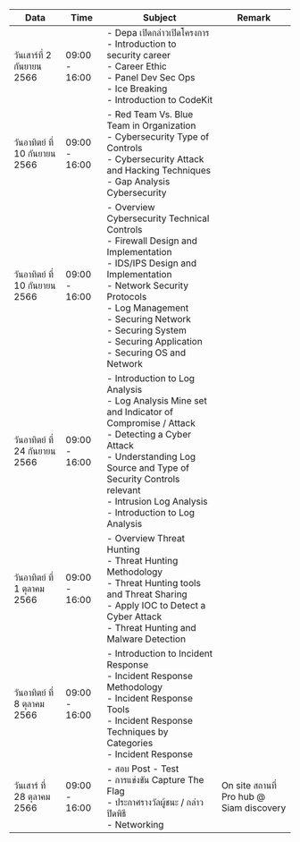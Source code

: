 | Data     | Time          | Subject | Remark |
|----------|---------------|---------|--------|
| วันเสาร์ที่ 2 กันยายน 2566    | 09:00 - 16:00  | - Depa เปิดกล่าวเปิดโครงการ <br /> - Introduction to security career <br /> - Career Ethic <br /> - Panel Dev Sec Ops <br /> - Ice Breaking <br /> - Introduction to CodeKit    |        |
| วันอาทิตย์ ที่ 10 กันยายน 2566| 09:00 - 16:00  | - Red Team Vs. Blue Team in Organization <br /> - Cybersecurity Type of Controls <br /> - Cybersecurity Attack and Hacking Techniques <br /> - Gap Analysis Cybersecurity     |        |
| วันอาทิตย์ ที่ 10 กันยายน 2566| 09:00 - 16:00  | - Overview Cybersecurity Technical Controls <br /> - Firewall Design and Implementation <br /> - IDS/IPS Design and Implementation <br /> - Network Security Protocols <br /> - Log Management <br /> - Securing Network <br /> - Securing System <br /> - Securing Application <br /> - Securing OS and Network|        |
| วันอาทิตย์ ที่ 24 กันยายน 2566| 09:00 - 16:00  | - Introduction to Log Analysis <br /> - Log Analysis Mine set and Indicator of Compromise / Attack <br /> - Detecting a Cyber Attack <br /> - Understanding Log Source and Type of Security Controls relevant <br /> - Intrusion Log Analysis <br /> - Introduction to Log Analysis <br />     |        |
| วันอาทิตย์ ที่ 1 ตุลาคม 2566  | 09:00 - 16:00  | - Overview Threat Hunting <br /> - Threat Hunting Methodology <br /> - Threat Hunting tools and Threat Sharing <br /> - Apply IOC to Detect a Cyber Attack <br /> - Threat Hunting and Malware Detection|        |
| วันอาทิตย์ ที่ 8 ตุลาคม 2566  | 09:00 - 16:00  | - Introduction to Incident Response <br /> - Incident Response Methodology <br /> - Incident Response Tools <br /> - Incident Response Techniques by Categories <br /> - Incident Response       |        |
| วันเสาร์ ที่ 28 ตุลาคม 2566   | 09:00 - 16:00  | - สอบ Post - Test <br /> - การแข่งขัน Capture The Flag <br /> - ประกาศรางวัลผู้ชนะ / กล่าวปิดพิธี <br /> - Networking | On site สถานที่ Pro hub @ Siam discovery       |

